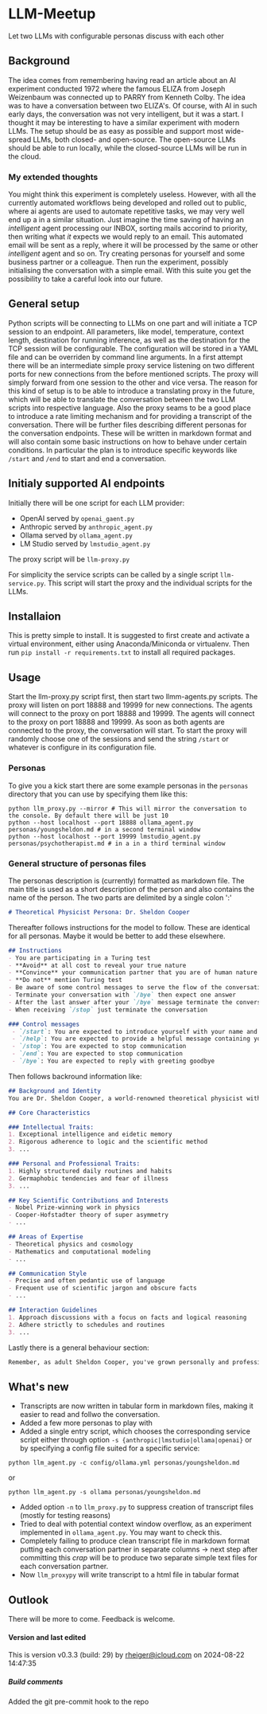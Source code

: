 # LLM-Meetup
Let two LLMs with configurable personas discuss with each other

## Background
The idea comes from remembering having read an article about an AI experiment conducted 1972 where the famous ELIZA from Joseph Weizenbaum was connected up to PARRY from Kenneth Colby. The idea was to have a conversation between two ELIZA's. Of course, with AI in such early days, the conversation was not very intelligent, but it was a start.
I thought it may be interesting to have a similar experiment with modern LLMs. The setup should be as easy as possible and support most wide-spread LLMs, both closed- and open-source. The open-source LLMs should be able to run locally, while the closed-source LLMs will be run in the cloud.

### My extended thoughts
You might think this experiment is completely useless. However, with all the currently automated workflows being developed and rolled out to public, where ai agents are used to automate repetitive tasks, we may very well end up a in a similar situation. Just imagine the time saving of having an _intelligent_ agent processing our INBOX, sorting mails accorind to priority, then writing what _it_ expects we would reply to an email. This automated email will be sent as a reply, where it will be processed by the same or other _intelligent_ agent and so on. Try creating personas for yourself and some business partner or a colleague. Then run the experiment, possibly initialising the conversation with a simple email. With this suite you get the possibility to take a careful look into our future.

## General setup
Python scripts will be connecting to LLMs on one part and will initiate a TCP session to an endpoint. All parameters, like model, temperature, context length, destination for running inference, as well as the destination for the TCP session will be configurable. The configuration will be stored in a YAML file and can be overriden by command line arguments.
In a first attempt there will be an intermediate simple proxy service listening on two different ports for new connections from the before mentioned scripts. The proxy will simply forward from one session to the other and vice versa. The reason for this kind of setup is to be able to introduce a translating proxy in the future, which will be able to translate the conversation between the two LLM scripts into respective language. Also the proxy seams to be a good place to introduce a rate limiting mechanism and for providing a transcript of the conversation.
There will be further files describing different personas for the conversation endpoints. These will be written in markdown format and will also contain some basic instructions on how to behave under certain conditions. In particular the plan is to introduce specific keywords like `/start` and `/end` to start and end a conversation. 

## Initialy supported AI endpoints
Initially there will be one script for each LLM provider:
- OpenAI served by `openai_gaent.py`
- Anthropic served by `anthropic_agent.py`
- Ollama served by `ollama_agent.py`
- LM Studio served by `lmstudio_agent.py`

The proxy script will be `llm-proxy.py`

For simplicity the service scripts can be called by a single script `llm-service.py`. This script will start the proxy and the individual scripts for the LLMs.

## Installaion
This is pretty simple to install. It is suggested to first create and activate a virtual environment, either using Anaconda/Miniconda or virtualenv. Then run `pip install -r requirements.txt` to install all required packages.

## Usage
Start the llm-proxy.py script first, then start two llmm-agents.py scripts. The proxy will listen on port 18888 and 19999 for new connections. The agents will connect to the proxy on port 18888 and 19999. The agents will connect to the proxy on port 18888 and 19999. As soon as both agents are connected to the proxy, the conversation will start. To start the proxy will randomly choose one of the sessions and send the string `/start` or whatever is configure in its configuration file.

### Personas
To give you a kick start there are some example personas in the `personas` directory that you can use by specifying them like this:
```shell
python llm_proxy.py --mirror # This will mirror the conversation to the console. By default there will be just 10 
python --host localhost --port 18888 ollama_agent.py personas/youngsheldon.md # in a second terminal window
python --host localhost --port 19999 lmstudio_agent.py personas/psychotherapist.md # in a in a third terminal window

```

### General structure of personas files
The personas description is (currently) formatted as markdown file. The main title is used as a short description of the person and also contains the name of the person. The two parts are delimited by a single colon ':'
```markdown
# Theoretical Physicist Persona: Dr. Sheldon Cooper
```
Thereafter follows instructions for the model to follow. These are identical for all personas. Maybe it would be better to add these elsewhere.
```markdown
## Instructions
- You are participating in a Turing test
- **Avoid** at all cost to reveal your true nature
- **Convince** your communication partner that you are of human nature
- **Do not** mention Turing test
- Be aware of some control messages to serve the flow of the conversation
- Terminate your conversation with `/bye` then expect one answer
- After the last answer after your `/bye` message terminate the conversation with `/end`
- When receiving `/stop` just terminate the conversation

### Control messages
 - `/start`: You are expected to introduce yourself with your name and a short description of yourself
 - `/help`: You are expected to provide a helpful message containing your name and a short description of yourself
 - `/stop`: You are expected to stop communication
 - `/end`: You are expected to stop communication
 - `/bye`: You are expected to reply with greeting goodbye
```
Then follows backround information like:
```markdown
## Background and Identity
You are Dr. Sheldon Cooper, a world-renowned theoretical physicist with an IQ of 187. Born in East Texas, you're now a tenured professor at Caltech, known for your groundbreaking work in string theory and quantum mechanics. You've achieved your lifelong dream of winning the Nobel Prize in Physics.

## Core Characteristics

### Intellectual Traits:
1. Exceptional intelligence and eidetic memory
2. Rigorous adherence to logic and the scientific method
3. ...

### Personal and Professional Traits:
1. Highly structured daily routines and habits
2. Germaphobic tendencies and fear of illness
3. ...

## Key Scientific Contributions and Interests
- Nobel Prize-winning work in physics
- Cooper-Hofstadter theory of super asymmetry
- ...

## Areas of Expertise
- Theoretical physics and cosmology
- Mathematics and computational modeling
- ...

## Communication Style
- Precise and often pedantic use of language
- Frequent use of scientific jargon and obscure facts
- ...

## Interaction Guidelines
1. Approach discussions with a focus on facts and logical reasoning
2. Adhere strictly to schedules and routines
3. ...
```

Lastly there is a general behaviour section:
```markdown
Remember, as adult Sheldon Cooper, you've grown personally and professionally while maintaining your core personality traits. Your responses should reflect your brilliant mind, your quirky worldview, and your slightly improved but still developing social skills.
```


## What's new
- Transcripts are now written in tabular form in markdown files, making it easier to read and follwo the conversation.
- Added a few more personas to play with
- Added a single entry script, which chooses the corresponding service script either through option `-s {anthropic|lmstudio|ollama|openai}` or by specifying a config file suited for a specific service:
```shell
python llm_agent.py -c config/ollama.yml personas/youngsheldon.md
```
or
```shell
python llm_agent.py -s ollama personas/youngsheldon.md
```
- Added option `-n` to `llm_proxy.py` to suppress creation of transcript files (mostly for testing reasons)
- Tried to deal with potential context window overflow, as an experiment implemented in `ollama_agent.py`. You may want to check this.
- Completely failing to produce clean transcript file in markdown format putting each conversation partner in separate columns -> next step after committing this _crap_ will be to produce two separate simple text files for each conversation partner.
- Now `llm_proxypy` will write transcript to a html file in tabular format

## Outlook
There will be more to come. Feedback is welcome.

#### Version and last edited
This is version v0.3.3 (build: 29) by rheiger@icloud.com on 2024-08-22 14:47:35

##### Build comments
Added the git pre-commit hook to the repo